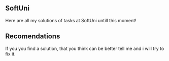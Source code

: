 ## SoftUni
Here are all my solutions of tasks at SoftUni untill this moment!
## Recomendations
If you you find a solution, that you think can be better tell me and i will try to fix it.
